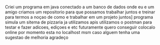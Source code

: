 Criei um programa em java conectado a um banco de dados onde eu e um amigo criamos um repositorio 
para que possamos trabalhar juntos e treinar para termos a noçao de como e trabalhar em um projeto juntos]
programa simula um sitema de pizzaria ja utilizamos apis
utilizamos o postman para testar e fazer adicoes, ediçoes e etc 
futuramente quero conseguir colocalo online por momento esta no localhost msm
caso alguem tenha uma sugestao de melhoria agradeço

